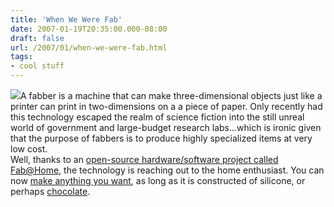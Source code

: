 ```yaml
---
title: 'When We Were Fab'
date: 2007-01-19T20:35:00.000-08:00
draft: false
url: /2007/01/when-we-were-fab.html
tags: 
- cool stuff
---
```


[![](http://www.fabathome.org/wiki/uploads/thumb/e/e8/IMG_0110.jpg/800px-IMG_0110.jpg)](http://www.fabathome.org/wiki/uploads/thumb/e/e8/IMG_0110.jpg/800px-IMG_0110.jpg)A fabber is a machine that can make three-dimensional objects just like a printer can print in two-dimensions on a a piece of paper. Only recently had this technology escaped the realm of science fiction into the still unreal world of government and large-budget research labs...which is ironic given that the purpose of fabbers is to produce highly specialized items at very low cost.  
Well, thanks to an [open-source hardware/software project called Fab@Home](http://www.fabathome.org), the technology is reaching out to the home enthusiast. You can now [make anything you want](http://www.fabathome.org/wiki/index.php?title=Democratize_innovation), as long as it is constructed of silicone, or perhaps [chocolate](http://www.fabathome.org/wiki/index.php?title=Materials:Chocolate).